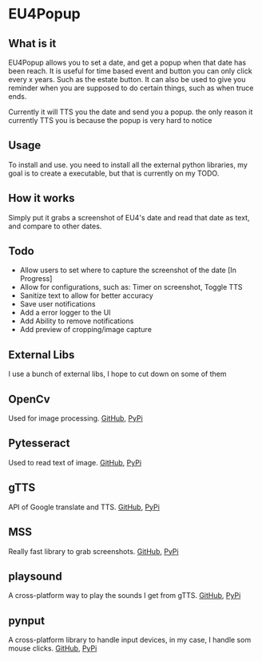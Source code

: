 # EU4Popup

## What is it

EU4Popup allows you to set a date, and get a popup when that date has been reach.
It is useful for time based event and button you can only click every x years. Such as the estate button. It can also be used to give you reminder when you are supposed to do certain things, such as when truce ends.

Currently it will TTS you the date and send you a popup. the only reason it currently TTS you is because the popup is very hard to notice

## Usage

To install and use. you need to install all the external python libraries, my goal is to create a executable, but that is currently on my TODO.

## How it works

Simply put it grabs a screenshot of EU4's date and read that date as text, and compare to other dates.

## Todo

* Allow users to set where to capture the screenshot of the date [In Progress]
* Allow for configurations, such as: Timer on screenshot, Toggle TTS
* Sanitize text to allow for better accuracy
* Save user notifications
* Add a error logger to the UI
* Add Ability to remove notifications
* Add preview of cropping/image capture


## External Libs

I use a bunch of external libs, I hope to cut down on some of them

## OpenCv

Used for image processing. [GitHub](https://github.com/skvark/opencv-python), [PyPi](https://pypi.org/project/opencv-python/)

## Pytesseract

Used to read text of image. [GitHub](https://github.com/madmaze/pytesseract), [PyPi](https://pypi.org/project/pytesseract/)

## gTTS

API of Google translate and TTS. [GitHub](https://github.com/pndurette/gTTS), [PyPi](https://pypi.org/project/gTTS/)

## MSS

Really fast library to grab screenshots. [GitHub](https://github.com/BoboTiG/python-mss), [PyPi](https://pypi.org/project/mss/)

## playsound

A cross-platform way to play the sounds I get from gTTS. [GitHub](https://github.com/TaylorSMarks/playsound), [PyPi](https://pypi.org/project/playsound/)

## pynput

A cross-platform library to handle input devices, in my case, I handle som mouse clicks. [GitHub](https://github.com/moses-palmer/pynput), [PyPi](https://pypi.org/project/pynput/)